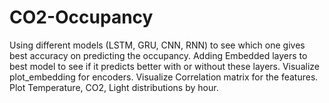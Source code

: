 # CO2-Occupancy
Using different models (LSTM, GRU, CNN, RNN) to see which one gives best accuracy on predicting the occupancy.
Adding Embedded layers to best model to see if it predicts better with or without these layers.
Visualize plot_embedding for encoders.
Visualize Correlation matrix for the features.
Plot Temperature, CO2, Light distributions by hour.
